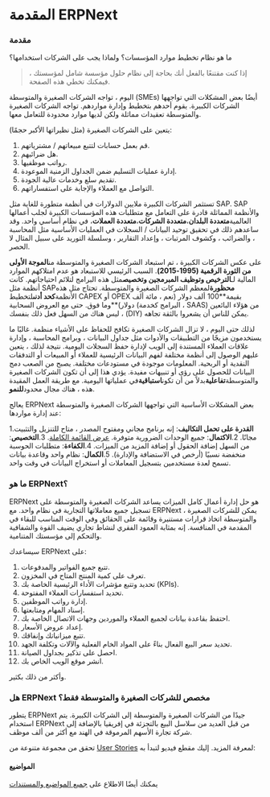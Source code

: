 # المقدمة ERPNext

### مقدمة

ما هو نظام تخطيط موارد المؤسسات؟ ولماذا يجب على الشركات استخدامها؟

> إذا كنت مقتنعًا بالفعل أنك بحاجة إلى نظام حلول مؤسسة شامل لمؤسستك ، فيمكنك تخطي هذه الصفحة.

اليوم ، تواجه الشركات الصغيرة والمتوسطة (SMEs) أيضًا بعض المشكلات التي تواجهها الشركات الكبيرة. يقوم أحدهم بتخطيط وإدارة مواردهم. تواجه الشركات الصغيرة والمتوسطة تعقيدات مماثلة ولكن لديها موارد محدودة للتعامل معها.

يتعين على الشركات الصغيرة (مثل نظيراتها الأكبر حجمًا):

1. قم بعمل حسابات لتتبع مبيعاتهم / مشترياتهم.
2. هل ضرائبهم.
3. رواتب موظفيها.
4. إدارة عمليات التسليم ضمن الجداول الزمنية الموعودة.
5. تقديم سلع وخدمات عالية الجودة.
6. التواصل مع العملاء والإجابة على استفساراتهم.

تستثمر الشركات الكبيرة ملايين الدولارات في أنظمة متطورة للغاية مثل SAP. SAP والأنظمة المماثلة قادرة على التعامل مع متطلبات هذه المؤسسات الكبيرة لجلب أعمالها العالمية**متعددة البلدان**،**متعددة الشركات**،**متعددة العملات**، في نظام أساسي واحد. وقد ساعدهم ذلك في تحقيق توحيد البيانات / السجلات في العمليات الأساسية مثل المحاسبة ، والضرائب ، وكشوف المرتبات ، وإعداد التقارير ، وسلسلة التوريد على سبيل المثال لا الحصر.

على عكس الشركات الكبيرة ، تم استبعاد الشركات الصغيرة والمتوسطة من**الموجة الأولى من الثورة الرقمية (1995-2015)**. السبب الرئيسي للاستبعاد هو عدم امتلاكهم الموارد المالية لـ**الترخيص وتوظيف المبرمجين وتخصيص**مثل هذه البرامج لتلائم احتياجاتهم. كانت أنظمة مثل SAP**محظورة**لمعظم الشركات الصغيرة والمتوسطة. تحتاج مثل هذه الأنظمة**كحد أدنى**لتخطيط CAPEX أو OPEX بقيمة\*\*100 ألف دولار (نعم ، مائة ألف دولار)\*\*وما فوق. حتى مع العروض السحابية (البرامج كخدمة ، SAAS) من هؤلاء البائعين ، ليس هناك من السهل فعل ذلك بنفسك (DIY) يمكن للناس أن يشعروا بالثقة تجاهه.

لذلك حتى اليوم ، لا تزال الشركات الصغيرة تكافح للحفاظ على الأشياء منظمة. غالبًا ما يستخدمون مزيجًا من التطبيقات والأدوات مثل جداول البيانات ، وبرامج المحاسبة ، وإدارة علاقات العملاء المستندة إلى الويب لإدارة حفظ السجلات اليومية. نتيجة لذلك ، يتعين عليهم الوصول إلى أنظمة مختلفة لفهم البيانات الرئيسية للعملاء أو المبيعات أو التدفقات النقدية أو الربحية. المعلومات موجودة في مستودعات مختلفة. يصبح من الصعب دمج البيانات للحصول على رؤى أو تنبيهات مفيدة. يؤدي هذا إلى أن تكون الشركات الصغيرة والمتوسطة**تفاعلية**بدلاً من أن تكون**استباقية**في عملياتها اليومية. مع طريقة العمل المقيدة هذه ، هناك مجال محدود**للنمو**.

يعالج ERPNext بعض المشكلات الأساسية التي تواجهها الشركات الصغيرة والمتوسطة عند إدارة مواردها:

1.**القدرة على تحمل التكاليف**: إنه برنامج مجاني ومفتوح المصدر ، متاح للتنزيل والتثبيت مجانًا. 2.**الاكتمال**: جميع الوحدات الضرورية متوفرة. [عرض القائمة الكاملة](https://erpnext.com/docs/v13/user/manual/ar). 3.**التخصيص**: من السهل إضافة الحقول أو إضافة المزيد من الميزات. 4.**الكفاءة**: متطلبات الحوسبة منخفضة نسبيًا (أرخص في الاستضافة والإدارة). 5.**الكمال**: نظام واحد وقاعدة بيانات تسمح لعدة مستخدمين بتسجيل المعاملات أو استخراج البيانات في وقت واحد.

### ما هو ERPNext؟

ERPNext هو حل إدارة أعمال كامل الميزات يساعد الشركات الصغيرة والمتوسطة على تسجيل جميع معاملاتها التجارية في نظام واحد. مع ERPNext ، يمكن للشركات الصغيرة والمتوسطة اتخاذ قرارات مستنيرة وقائمة على الحقائق وفي الوقت المناسب للبقاء في المقدمة في المنافسة. إنه بمثابة العمود الفقري لنشاط تجاري يضيف القوة والشفافية والتحكم إلى مؤسستك المتنامية.

سيساعدك ERPNext على:

1. تتبع جميع الفواتير والمدفوعات.
2. تعرف على كمية المنتج المتاح في المخزون.
3. تحديد وتتبع مؤشرات الأداء الرئيسية الخاصة بك (KPIs).
4. تحديد استفسارات العملاء المفتوحة.
5. إدارة رواتب الموظفين.
6. إسناد المهام ومتابعتها.
7. احتفظ بقاعدة بيانات لجميع العملاء والموردين وجهات الاتصال الخاصة بك.
8. إعداد عروض الأسعار.
9. تتبع ميزانياتك وإنفاقك.
10. تحديد سعر البيع الفعال بناءً على المواد الخام الفعلية والآلات وتكلفة الجهد.
11. احصل على تذكير بجداول الصيانة.
12. انشر موقع الويب الخاص بك.

وأكثر من ذلك بكثير.

### هل ERPNext مخصص للشركات الصغيرة والمتوسطة فقط؟

يتطور ERPNext جيدًا من الشركات الصغيرة والمتوسطة إلى الشركات الكبيرة. يتم استخدام ERPNext من قبل العديد من سلاسل البيع بالتجزئة في إفريقيا بالإضافة إلى شركة تجارة الأسهم المرموقة في الهند مع أكثر من ألف موظف.

تحقق من مجموعة متنوعة من [User Stories](https://erpnext.com/blog/customer-success-stories) لمعرفة المزيد. إليك مقطع فيديو لتبدأ به:

#### المواضيع

يمكنك أيضًا الاطلاع على [جميع المواضيع والمستندات](./ar/SUMMRY.md)
